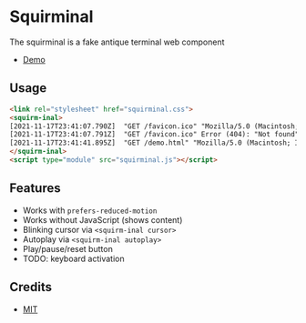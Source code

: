 # Squirminal

The squirminal is a fake antique terminal web component 

* [Demo](https://squirminal.zachleat.dev/)


<!--
## Installation

```
npm install @zachleat/squirminal
```
-->

## Usage

```html
<link rel="stylesheet" href="squirminal.css">
<squirm-inal>
[2021-11-17T23:41:07.790Z]  "GET /favicon.ico" "Mozilla/5.0 (Macintosh; Intel Mac OS X 10_15_7) AppleWebKit/537.36 (KHTML, like Gecko) Chrome/95.0.4638.69 Safari/537.36"
[2021-11-17T23:41:07.791Z]  "GET /favicon.ico" Error (404): "Not found"
[2021-11-17T23:41:41.895Z]  "GET /demo.html" "Mozilla/5.0 (Macintosh; Intel Mac OS X 10.15; rv:94.0) Gecko/20100101 Firefox/94.0"
</squirm-inal>
<script type="module" src="squirminal.js"></script>
```

## Features

* Works with `prefers-reduced-motion`
* Works without JavaScript (shows content)
* Blinking cursor via `<squirm-inal cursor>`
* Autoplay via `<squirm-inal autoplay>`
* Play/pause/reset button
* TODO: keyboard activation

## Credits

* [MIT](./LICENSE)
